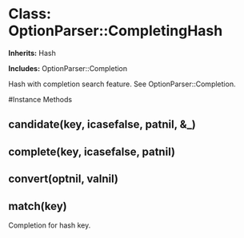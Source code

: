 # Class: OptionParser::CompletingHash
**Inherits:** Hash
    
**Includes:** OptionParser::Completion
  

Hash with completion search feature. See OptionParser::Completion.



#Instance Methods
## candidate(key, icasefalse, patnil, &_) [](#method-i-candidate)

## complete(key, icasefalse, patnil) [](#method-i-complete)

## convert(optnil, valnil) [](#method-i-convert)

## match(key) [](#method-i-match)
Completion for hash key.

